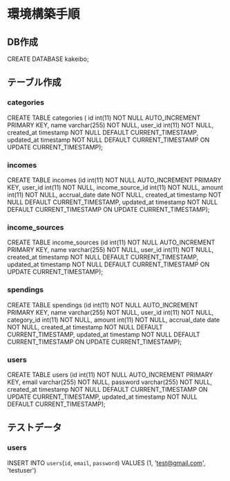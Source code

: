 # 環境構築手順

## DB作成
CREATE DATABASE kakeibo;

## テーブル作成
### categories
CREATE TABLE categories ( id int(11) NOT NULL AUTO_INCREMENT PRIMARY KEY, name varchar(255) NOT NULL, user_id int(11) NOT NULL, created_at timestamp NOT NULL DEFAULT CURRENT_TIMESTAMP, updated_at timestamp NOT NULL DEFAULT CURRENT_TIMESTAMP ON UPDATE CURRENT_TIMESTAMP);

### incomes
CREATE TABLE incomes (id int(11) NOT NULL AUTO_INCREMENT PRIMARY KEY, user_id int(11) NOT NULL, income_source_id int(11) NOT NULL, amount int(11) NOT NULL, accrual_date date NOT NULL, created_at timestamp NOT NULL DEFAULT CURRENT_TIMESTAMP, updated_at timestamp NOT NULL DEFAULT CURRENT_TIMESTAMP ON UPDATE CURRENT_TIMESTAMP);

### income_sources
CREATE TABLE income_sources (id int(11) NOT NULL AUTO_INCREMENT PRIMARY KEY, name varchar(255) NOT NULL, user_id int(11) NOT NULL, created_at timestamp NOT NULL DEFAULT CURRENT_TIMESTAMP, updated_at timestamp NOT NULL DEFAULT CURRENT_TIMESTAMP ON UPDATE CURRENT_TIMESTAMP);

### spendings
CREATE TABLE spendings (id int(11) NOT NULL AUTO_INCREMENT PRIMARY KEY, name varchar(255) NOT NULL, user_id int(11) NOT NULL, category_id int(11) NOT NULL, amount int(11) NOT NULL, accrual_date date NOT NULL, created_at timestamp NOT NULL DEFAULT CURRENT_TIMESTAMP, updated_at timestamp NOT NULL DEFAULT CURRENT_TIMESTAMP ON UPDATE CURRENT_TIMESTAMP);

### users
CREATE TABLE users (id int(11) NOT NULL AUTO_INCREMENT PRIMARY KEY, email varchar(255) NOT NULL, password varchar(255) NOT NULL, created_at timestamp NOT NULL DEFAULT CURRENT_TIMESTAMP ON UPDATE CURRENT_TIMESTAMP, updated_at timestamp NOT NULL DEFAULT CURRENT_TIMESTAMP);


## テストデータ
### users
INSERT INTO `users`(`id`, `email`, `password`) VALUES (1, 'test@gmail.com', 'testuser')